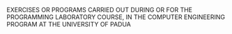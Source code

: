 EXERCISES OR PROGRAMS CARRIED OUT DURING OR FOR THE PROGRAMMING LABORATORY COURSE, IN THE COMPUTER ENGINEERING PROGRAM AT THE UNIVERSITY OF PADUA
